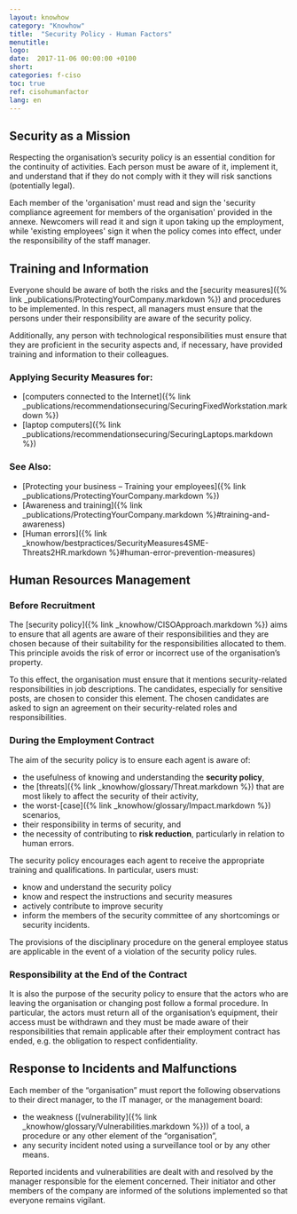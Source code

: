 ```yaml
---
layout: knowhow
category: "Knowhow"
title:  "Security Policy - Human Factors"
menutitle:
logo:
date:  2017-11-06 00:00:00 +0100
short:
categories: f-ciso
toc: true
ref: cisohumanfactor
lang: en
---
```

## Security as a Mission
Respecting the organisation’s security policy is an essential condition for the continuity of activities. Each person must be aware of it, implement it, and understand that if they do not comply with it they will risk sanctions (potentially legal).

Each member of the 'organisation' must read and sign the 'security compliance agreement for members of the organisation' provided in the annexe. Newcomers will read it and sign it upon taking up the employment, while 'existing employees' sign it when the policy comes into effect, under the responsibility of the staff manager.

## Training and Information
Everyone should be aware of both the risks and the [security measures]({% link _publications/ProtectingYourCompany.markdown %}) and procedures to be implemented. In this respect, all managers must ensure that the persons under their responsibility are aware of the security policy.

Additionally, any person with technological responsibilities must ensure that they are proficient in the security aspects and, if necessary, have provided training and information to their colleagues.

### Applying Security Measures for:

* [computers connected to the Internet]({% link _publications/recommendationsecuring/SecuringFixedWorkstation.markdown %})
* [laptop computers]({% link _publications/recommendationsecuring/SecuringLaptops.markdown %})

### See Also:

* [Protecting your business – Training your employees]({% link _publications/ProtectingYourCompany.markdown %})
* [Awareness and training]({% link _publications/ProtectingYourCompany.markdown %}#training-and-awareness)
* [Human errors]({% link _knowhow/bestpractices/SecurityMeasures4SME-Threats2HR.markdown %}#human-error-prevention-measures)

## Human Resources Management

### Before Recruitment
The [security policy]({% link _knowhow/CISOApproach.markdown %}) aims to ensure that all agents are aware of their responsibilities and they are chosen because of their suitability for the responsibilities allocated to them. This principle avoids the risk of error or incorrect use of the organisation’s property.

To this effect, the organisation must ensure that it mentions security-related responsibilities in job descriptions. The candidates, especially for sensitive posts, are chosen to consider this element. The chosen candidates are asked to sign an agreement on their security-related roles and responsibilities.

### During the Employment Contract
The aim of the security policy is to ensure each agent is aware of:

* the usefulness of knowing and understanding the **security policy**,
* the [threats]({% link _knowhow/glossary/Threat.markdown %})  that are most likely to affect the security of their activity,
* the worst-[case]({% link _knowhow/glossary/Impact.markdown %}) scenarios,
* their responsibility in terms of security, and
* the necessity of contributing to **risk reduction**, particularly in relation to human errors.

The security policy encourages each agent to receive the appropriate training and qualifications. In particular, users must:

* know and understand the security policy
* know and respect the instructions and security measures
* actively contribute to improve security
* inform the members of the security committee of any shortcomings or security incidents.

The provisions of the disciplinary procedure on the general employee status are applicable in the event of a violation of the security policy rules.

### Responsibility at the End of the Contract
It is also the purpose of the security policy to ensure that the actors who are leaving the organisation or changing post follow a formal procedure. In particular, the actors must return all of the organisation’s equipment, their access must be withdrawn and they must be made aware of their responsibilities that remain applicable after their employment contract has ended, e.g. the obligation to respect confidentiality.

## Response to Incidents and Malfunctions
Each member of the “organisation” must report the following observations to their direct manager, to the IT manager, or the management board:

* the weakness ([vulnerability]({% link _knowhow/glossary/Vulnerabilities.markdown %})) of a tool, a procedure or any other element of the “organisation”,
* any security incident noted using a surveillance tool or by any other means.

Reported incidents and vulnerabilities are dealt with and resolved by the manager responsible for the element concerned. Their initiator and other members of the company are informed of the solutions implemented so that everyone remains vigilant.
